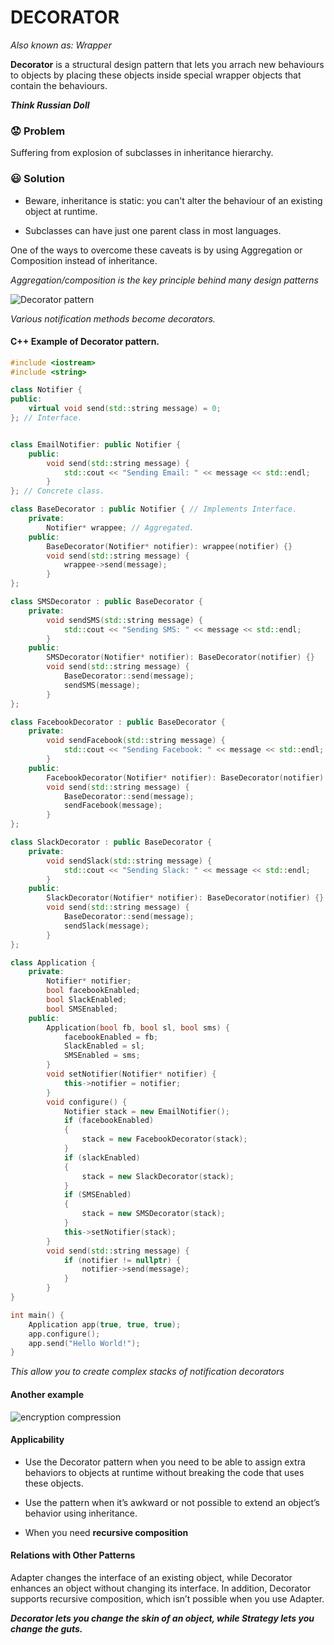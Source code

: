 # DECORATOR
*Also known as: Wrapper*

**Decorator** is a structural design pattern that lets you arrach new behaviours to objects by placing these objects inside special wrapper objects that contain the behaviours.


***Think Russian Doll***

### :worried: Problem
Suffering from explosion of subclasses in inheritance hierarchy.


### :smiley: Solution
* Beware, inheritance is static: you can't alter the behaviour of an existing object at runtime.

* Subclasses can have just one parent class in most languages. 

One of the ways to overcome these caveats is by using Aggregation or Composition instead of inheritance.

*Aggregation/composition is the key principle behind many design patterns*


![Decorator pattern](/Chapter3/diagrams/decorator.png)

*Various notification methods become decorators.*

#### C++ Example of Decorator pattern.

```c++
#include <iostream>
#include <string>

class Notifier {
public:
    virtual void send(std::string message) = 0;
}; // Interface.


class EmailNotifier: public Notifier {
    public:
        void send(std::string message) {
            std::cout << "Sending Email: " << message << std::endl;
        }
}; // Concrete class.

class BaseDecorator : public Notifier { // Implements Interface.
    private:
        Notifier* wrappee; // Aggregated.
    public:
        BaseDecorator(Notifier* notifier): wrappee(notifier) {}
        void send(std::string message) {
            wrappee->send(message);
        }
};

class SMSDecorator : public BaseDecorator {
    private:
        void sendSMS(std::string message) {
            std::cout << "Sending SMS: " << message << std::endl;
        }
    public:
        SMSDecorator(Notifier* notifier): BaseDecorator(notifier) {}
        void send(std::string message) {
            BaseDecorator::send(message);
            sendSMS(message);
        }
};

class FacebookDecorator : public BaseDecorator {
    private:
        void sendFacebook(std::string message) {
            std::cout << "Sending Facebook: " << message << std::endl;
        }
    public:
        FacebookDecorator(Notifier* notifier): BaseDecorator(notifier) {}
        void send(std::string message) {
            BaseDecorator::send(message);
            sendFacebook(message);
        }
};

class SlackDecorator : public BaseDecorator {
    private:
        void sendSlack(std::string message) {
            std::cout << "Sending Slack: " << message << std::endl;
        }
    public:
        SlackDecorator(Notifier* notifier): BaseDecorator(notifier) {}
        void send(std::string message) {
            BaseDecorator::send(message);
            sendSlack(message);
        }
};

class Application {
    private:
        Notifier* notifier;
        bool facebookEnabled;
        bool SlackEnabled;
        bool SMSEnabled;
    public:
        Application(bool fb, bool sl, bool sms) {
            facebookEnabled = fb;
            SlackEnabled = sl;
            SMSEnabled = sms;
        }
        void setNotifier(Notifier* notifier) {
            this->notifier = notifier;
        }
        void configure() {
            Notifier stack = new EmailNotifier();
            if (facebookEnabled)
            {
                stack = new FacebookDecorator(stack);
            }
            if (slackEnabled)
            {
                stack = new SlackDecorator(stack);
            }
            if (SMSEnabled)
            {
                stack = new SMSDecorator(stack);
            }
            this->setNotifier(stack);
        }
        void send(std::string message) {
            if (notifier != nullptr) {
                notifier->send(message);
            }
        }
}

int main() {
    Application app(true, true, true);
    app.configure();
    app.send("Hello World!");
}
```

*This allow you to create complex stacks of notification decorators*

#### Another example
![encryption compression](/Chapter3/diagrams/decorator_encryption_compression.png)

#### Applicability

* Use the Decorator pattern when you need to be able to assign extra behaviors to objects at runtime without breaking the code that uses these objects.

* Use the pattern when it’s awkward or not possible to extend an object’s behavior using inheritance.

* When you need **recursive composition**

#### Relations with Other Patterns

Adapter changes the interface of an existing object, while Decorator enhances an object without changing its interface. In addition, Decorator supports recursive composition, which isn’t possible when you use Adapter.

***Decorator lets you change the skin of an object, while Strategy lets you change the guts.***